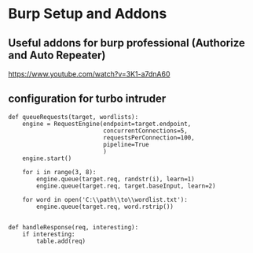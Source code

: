 # Burp Setup and Addons

## Useful addons for burp professional (Authorize and Auto Repeater)
https://www.youtube.com/watch?v=3K1-a7dnA60

## configuration for turbo intruder
```
def queueRequests(target, wordlists):
    engine = RequestEngine(endpoint=target.endpoint,
                           concurrentConnections=5,
                           requestsPerConnection=100,
                           pipeline=True
                           )
    engine.start()

    for i in range(3, 8):
        engine.queue(target.req, randstr(i), learn=1)
        engine.queue(target.req, target.baseInput, learn=2)

    for word in open('C:\\path\\to\\wordlist.txt'):
        engine.queue(target.req, word.rstrip())


def handleResponse(req, interesting):
    if interesting:
        table.add(req)
```


